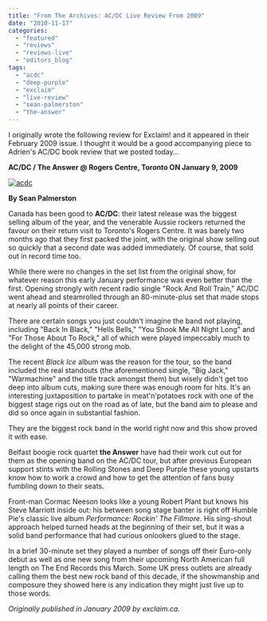 ```yaml
---
title: "From The Archives: AC/DC Live Review From 2009"
date: "2010-11-17"
categories: 
  - "featured"
  - "reviews"
  - "reviews-live"
  - "editors_blog"
tags: 
  - "acdc"
  - "deep-purple"
  - "exclaim"
  - "live-review"
  - "sean-palmerston"
  - "the-answer"
---
```


I originally wrote the following review for Exclaim! and it appeared in their February 2009 issue. I thought it would be a good accompanying piece to Adrien's AC/DC book review that we posted today...

**AC/DC / The Answer @ Rogers Centre, Toronto ON January 9, 2009**

[![](http://www.hellbound.ca/wp-content/uploads/2010/11/acdc.jpg "acdc")](http://www.hellbound.ca/wp-content/uploads/2010/11/acdc.jpg)

**By Sean Palmerston**

Canada has been good to **AC/DC**: their latest release was the biggest selling album of the year, and the venerable Aussie rockers returned the favour on their return visit to Toronto's Rogers Centre. It was barely two months ago that they first packed the joint, with the original show selling out so quickly that a second date was added immediately. Of course, that sold out in record time too.

While there were no changes in the set list from the original show, for whatever reason this early January performance was even better than the first. Opening strongly with recent radio single "Rock And Roll Train," AC/DC went ahead and steamrolled through an 80-minute-plus set that made stops at nearly all points of their career.

There are certain songs you just couldn't imagine the band not playing, including "Back In Black," "Hells Bells," "You Shook Me All Night Long" and "For Those About To Rock," all of which were played impeccably much to the delight of the 45,000 strong mob.

The recent _Black Ice_ album was the reason for the tour, so the band included the real standouts (the aforementioned single, "Big Jack," "Warmachine" and the title track amongst them) but wisely didn't get too deep into album cuts, making sure there was enough room for hits. It's an interesting juxtaposition to partake in meat'n'potatoes rock with one of the biggest stage rigs out on the road as of late, but the band aim to please and did so once again in substantial fashion.

They are the biggest rock band in the world right now and this show proved it with ease.

Belfast boogie rock quartet **the Answer** have had their work cut out for them as the opening band on the AC/DC tour, but after previous European support stints with the Rolling Stones and Deep Purple these young upstarts know how to work a crowd and how to get the attention of fans busy fumbling down to their seats.

Front-man Cormac Neeson looks like a young Robert Plant but knows his Steve Marriott inside out: his between song stage banter is right off Humble Pie's classic live album _Performance: Rockin' The Fillmore_. His sing-shout approach helped turned heads at the beginning of their set, but it was a solid band performance that had curious onlookers glued to the stage.

In a brief 30-minute set they played a number of songs off their Euro-only debut as well as one new song from their upcoming North American full length on The End Records this March. Some UK press outlets are already calling them the best new rock band of this decade, if the showmanship and composure they showed here is any indication they might just live up to those words.

_Originally published in January 2009 by exclaim.ca._
